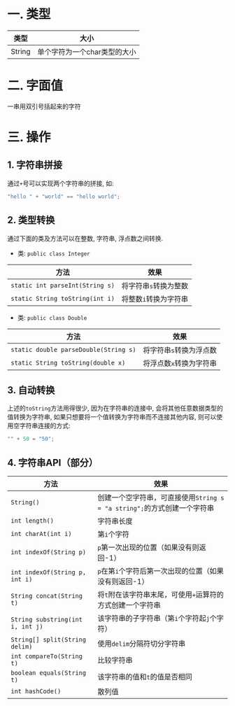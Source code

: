 # 一. 类型

| 类型   | 大小                         |
| ------ | ---------------------------- |
| String | 单个字符为一个char类型的大小 |



# 二. 字面值

一串用双引号括起来的字符



# 三. 操作

## 1. 字符串拼接

通过`+`号可以实现两个字符串的拼接, 如:

```java
"hello " + "world" == "hello world";
```



## 2. 类型转换

通过下面的类及方法可以在整数, 字符串, 浮点数之间转换.

- 类: `public class Integer`

| 方法                            | 效果                  |
| ------------------------------- | --------------------- |
| `static int parseInt(String s)` | 将字符串`s`转换为整数 |
| `static String toString(int i)` | 将整数`i`转换为字符串 |

- 类: `public class Double`

| 方法                                  | 效果                    |
| ------------------------------------- | ----------------------- |
| `static double parseDouble(String s)` | 将字符串`s`转换为浮点数 |
| `static String toString(double x)`    | 将浮点数`x`转换为字符串 |



## 3. 自动转换

上述的`toString`方法用得很少, 因为在字符串的连接中, 会将其他任意数据类型的值转换为字符串, 如果只想要将一个值转换为字符串而不连接其他内容, 则可以使用空字符串连接的方式:

```java
"" + 50 = "50";
```



## 4. 字符串API（部分）

| 方法                             | 效果                                                         |
| -------------------------------- | ------------------------------------------------------------ |
| `String()`                       | 创建一个空字符串，可直接使用`String s = "a string";`的方式创建一个字符串 |
| `int length()`                   | 字符串长度                                                   |
| `int charAt(int i)`              | 第`i`个字符                                                  |
| `int indexOf(String p)`          | `p`第一次出现的位置（如果没有则返回-1）                      |
| `int indexOf(String p, int i)`   | `p`在第`i`个字符后第一次出现的位置（如果没有则返回-1）       |
| `String concat(String t)`        | 将`t`附在该字符串末尾，可使用`+`运算符的方式创建一个字符串   |
| `String substring(int i, int j)` | 该字符串的子字符串（第`i`个字符起`j`个字符）                 |
| `String[] split(String delim)`   | 使用`delim`分隔符切分字符串                                  |
| `int compareTo(String t)`        | 比较字符串                                                   |
| `boolean equals(String t)`       | 该字符串的值和`t`的值是否相同                                |
| `int hashCode()`                 | 散列值                                                       |

